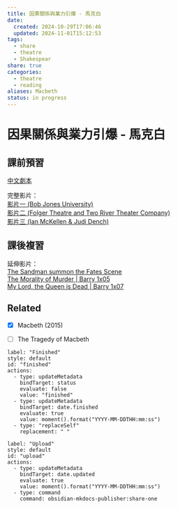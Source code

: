 ```yaml
---
title: 因果關係與業力引爆 - 馬克白
date:
  created: 2024-10-29T17:06:46
  updated: 2024-11-01T15:12:53
tags:
  - share
  - theatre
  - Shakespear
share: true
categories:
  - theatre
  - reading
aliases: Macbeth
status: in progress
---
```

# 因果關係與業力引爆 - 馬克白  
  
## 課前預習  
  
[中文劇本](https://www.haodoo.net/?M=u&P=H1534:0&L=book&F=-1)  
  
完整影片：  
[影片一 (Bob Jones University)](https://www.youtube.com/watch?v=ms5wRzOmqG8)  
[影片二 (Folger Theatre and Two River Theater Company)](https://www.youtube.com/watch?v=1OU0cuGuPSk)  
[影片三 (Ian McKellen & Judi Dench)](https://www.youtube.com/watch?v=IgEshHhnLqU)  
  
<!-- more -->  
  
## 課後複習  
  
延伸影片：  
[The Sandman summon the Fates Scene](https://www.youtube.com/watch?v=BmA4fkUrgVA)  
[The Morality of Murder | Barry 1x05](https://www.youtube.com/watch?v=o8RBXQJ2czA)  
[My Lord, the Queen is Dead | Barry 1x07](https://www.youtube.com/watch?v=PSWcEn89qOY)  
  
## Related  
  
- [x] Macbeth (2015)  
- [ ] The Tragedy of Macbeth  
  
   
```meta-bind-button  
label: "Finished"  
style: default  
id: "finished"  
actions:  
  - type: updateMetadata  
    bindTarget: status  
    evaluate: false  
    value: "finished"  
  - type: updateMetadata  
    bindTarget: date.finished  
    evaluate: true  
    value: moment().format("YYYY-MM-DDTHH:mm:ss")  
  - type: "replaceSelf"  
    replacement: " "  
```  
```meta-bind-button  
label: "Upload"  
style: default  
id: "upload"  
actions:  
  - type: updateMetadata  
    bindTarget: date.updated  
    evaluate: true  
    value: moment().format("YYYY-MM-DDTHH:mm:ss")  
  - type: command  
    command: obsidian-mkdocs-publisher:share-one  
```  
